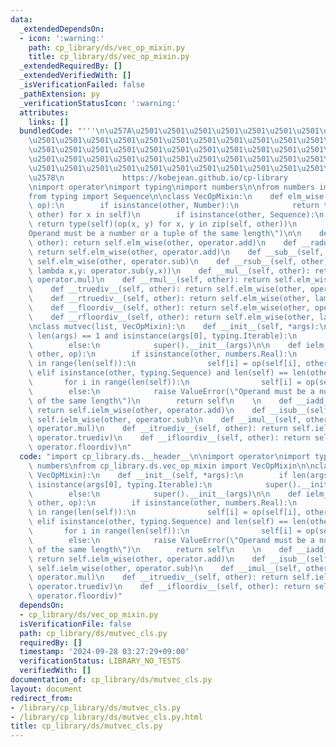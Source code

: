 ```yaml
---
data:
  _extendedDependsOn:
  - icon: ':warning:'
    path: cp_library/ds/vec_op_mixin.py
    title: cp_library/ds/vec_op_mixin.py
  _extendedRequiredBy: []
  _extendedVerifiedWith: []
  _isVerificationFailed: false
  _pathExtension: py
  _verificationStatusIcon: ':warning:'
  attributes:
    links: []
  bundledCode: "'''\n\u257A\u2501\u2501\u2501\u2501\u2501\u2501\u2501\u2501\u2501\u2501\
    \u2501\u2501\u2501\u2501\u2501\u2501\u2501\u2501\u2501\u2501\u2501\u2501\u2501\
    \u2501\u2501\u2501\u2501\u2501\u2501\u2501\u2501\u2501\u2501\u2501\u2501\u2501\
    \u2501\u2501\u2501\u2501\u2501\u2501\u2501\u2501\u2501\u2501\u2501\u2501\u2501\
    \u2501\u2501\u2501\u2501\u2501\u2501\u2501\u2501\u2501\u2501\u2501\u2501\u2501\
    \u2578\n             https://kobejean.github.io/cp-library               \n'''\n\
    \nimport operator\nimport typing\nimport numbers\n\nfrom numbers import Number\n\
    from typing import Sequence\n\nclass VecOpMixin:\n    def elm_wise(self, other,\
    \ op):\n        if isinstance(other, Number):\n            return type(self)(op(x,\
    \ other) for x in self)\n        if isinstance(other, Sequence):\n           \
    \ return type(self)(op(x, y) for x, y in zip(self, other))\n        raise ValueError(\"\
    Operand must be a number or a tuple of the same length\")\n\n    def __add__(self,\
    \ other): return self.elm_wise(other, operator.add)\n    def __radd__(self, other):\
    \ return self.elm_wise(other, operator.add)\n    def __sub__(self, other): return\
    \ self.elm_wise(other, operator.sub)\n    def __rsub__(self, other): return self.elm_wise(other,\
    \ lambda x,y: operator.sub(y,x))\n    def __mul__(self, other): return self.elm_wise(other,\
    \ operator.mul)\n    def __rmul__(self, other): return self.elm_wise(other, operator.mul)\n\
    \    def __truediv__(self, other): return self.elm_wise(other, operator.truediv)\n\
    \    def __rtruediv__(self, other): return self.elm_wise(other, lambda x,y: operator.truediv(y,x))\n\
    \    def __floordiv__(self, other): return self.elm_wise(other, operator.floordiv)\n\
    \    def __rfloordiv__(self, other): return self.elm_wise(other, lambda x,y: operator.floordiv(y,x))\n\
    \nclass mutvec(list, VecOpMixin):\n    def __init__(self, *args):\n        if\
    \ len(args) == 1 and isinstance(args[0], typing.Iterable):\n            super().__init__(args[0])\n\
    \        else:\n            super().__init__(args)\n\n    def ielm_wise(self,\
    \ other, op):\n        if isinstance(other, numbers.Real):\n            for i\
    \ in range(len(self)):\n                self[i] = op(self[i], other)\n       \
    \ elif isinstance(other, typing.Sequence) and len(self) == len(other):\n     \
    \       for i in range(len(self)):\n                self[i] = op(self[i], other[i])\n\
    \        else:\n            raise ValueError(\"Operand must be a number or a list\
    \ of the same length\")\n        return self\n    \n    def __iadd__(self, other):\
    \ return self.ielm_wise(other, operator.add)\n    def __isub__(self, other): return\
    \ self.ielm_wise(other, operator.sub)\n    def __imul__(self, other): return self.ielm_wise(other,\
    \ operator.mul)\n    def __itruediv__(self, other): return self.ielm_wise(other,\
    \ operator.truediv)\n    def __ifloordiv__(self, other): return self.ielm_wise(other,\
    \ operator.floordiv)\n"
  code: "import cp_library.ds.__header__\n\nimport operator\nimport typing\nimport\
    \ numbers\nfrom cp_library.ds.vec_op_mixin import VecOpMixin\n\nclass mutvec(list,\
    \ VecOpMixin):\n    def __init__(self, *args):\n        if len(args) == 1 and\
    \ isinstance(args[0], typing.Iterable):\n            super().__init__(args[0])\n\
    \        else:\n            super().__init__(args)\n\n    def ielm_wise(self,\
    \ other, op):\n        if isinstance(other, numbers.Real):\n            for i\
    \ in range(len(self)):\n                self[i] = op(self[i], other)\n       \
    \ elif isinstance(other, typing.Sequence) and len(self) == len(other):\n     \
    \       for i in range(len(self)):\n                self[i] = op(self[i], other[i])\n\
    \        else:\n            raise ValueError(\"Operand must be a number or a list\
    \ of the same length\")\n        return self\n    \n    def __iadd__(self, other):\
    \ return self.ielm_wise(other, operator.add)\n    def __isub__(self, other): return\
    \ self.ielm_wise(other, operator.sub)\n    def __imul__(self, other): return self.ielm_wise(other,\
    \ operator.mul)\n    def __itruediv__(self, other): return self.ielm_wise(other,\
    \ operator.truediv)\n    def __ifloordiv__(self, other): return self.ielm_wise(other,\
    \ operator.floordiv)"
  dependsOn:
  - cp_library/ds/vec_op_mixin.py
  isVerificationFile: false
  path: cp_library/ds/mutvec_cls.py
  requiredBy: []
  timestamp: '2024-09-28 03:27:29+09:00'
  verificationStatus: LIBRARY_NO_TESTS
  verifiedWith: []
documentation_of: cp_library/ds/mutvec_cls.py
layout: document
redirect_from:
- /library/cp_library/ds/mutvec_cls.py
- /library/cp_library/ds/mutvec_cls.py.html
title: cp_library/ds/mutvec_cls.py
---
```

